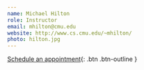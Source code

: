 ```yaml
---
name: Michael Hilton
role: Instructor
email: mhilton@cmu.edu
website: http://www.cs.cmu.edu/~mhilton/
photo: hilton.jpg
---
```


[Schedule an appointment](#){: .btn .btn-outline }
